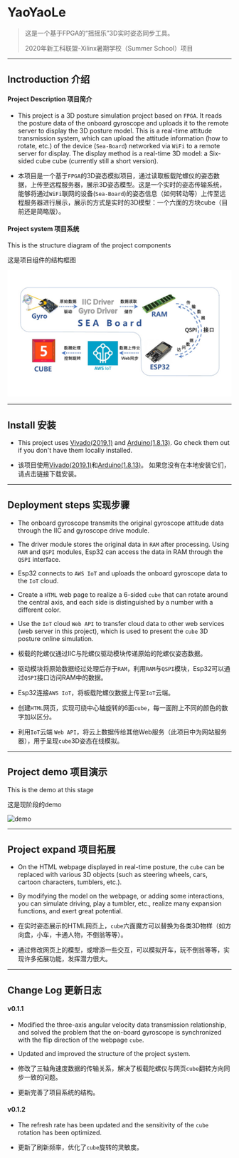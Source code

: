 # YaoYaoLe

>  这是一个基于FPGA的“摇摇乐”3D实时姿态同步工具。 
>
>  2020年新工科联盟-Xilinx暑期学校（Summer School）项目

---


## Inctroduction 介绍

#### Project Description 项目简介

- This project is a 3D posture simulation project based on `FPGA`. It reads the posture data of the onboard gyroscope and uploads it to the remote server to display the 3D posture model. This is a real-time attitude transmission system, which can upload the attitude information (how to rotate, etc.) of the device (`Sea-Board`) networked via `WiFi` to a remote server for display. The display method is a real-time 3D model: a Six-sided cube cube (currently still a short version).



- 本项目是一个基于`FPGA`的3D姿态模拟项目，通过读取板载陀螺仪的姿态数据，上传至远程服务器，展示3D姿态模型。这是一个实时的姿态传输系统，能够将通过`WiFi`联网的设备(`Sea-Board`)的姿态信息（如何转动等）上传至远程服务器进行展示，展示的方式是实时的3D模型：一个六面的方块cube（目前还是简略版）。



#### Project system 项目系统

This is the structure diagram of the project components

这是项目组件的结构框图

![system](system_latest.jpg)



---



## Install 安装

- This project uses [Vivado(2019.1)](https://www.xilinx.com/support/download/index.html/content/xilinx/en/downloadNav/vivado-design-tools/2019-1.html) and [Arduino(1.8.13)](https://www.arduino.cc/en/Main/Software). Go check them out if you don't have them locally installed.

- 该项目使用[Vivado(2019.1)](https://www.xilinx.com/support/download/index.html/content/xilinx/en/downloadNav/vivado-design-tools/2019-1.html)和[Arduino(1.8.13)](https://www.arduino.cc/en/Main/Software)。 如果您没有在本地安装它们，请点击链接下载安装。



---



## Deployment steps 实现步骤

- The onboard gyroscope transmits the original gyroscope attitude data through the IIC and gyroscope drive module.

- The driver module stores the original data in `RAM` after processing. Using `RAM` and `QSPI` modules, Esp32 can access the data in RAM through the `QSPI` interface.

- Esp32 connects to `AWS IoT` and uploads the onboard gyroscope data to the `IoT` cloud.

- Create a `HTML` web page to realize a 6-sided `cube` that can rotate around the central axis, and each side is distinguished by a number with a different color.

- Use the `IoT` cloud `Web API` to transfer cloud data to other web services (web server in this project), which is used to present the `cube` 3D posture online simulation.

  

- 板载的陀螺仪通过IIC与陀螺仪驱动模块传递原始的陀螺仪姿态数据。
- 驱动模块将原始数据经过处理后存于`RAM`，利用`RAM`与`QSPI`模块，Esp32可以通过`QSPI`接口访问RAM中的数据。
- Esp32连接`AWS IoT`，将板载陀螺仪数据上传至`IoT`云端。
- 创建`HTML`网页，实现可绕中心轴旋转的6面`cube`，每一面附上不同的颜色的数字加以区分。
- 利用`IoT`云端 `Web API`，将云上数据传给其他Web服务（此项目中为网站服务器），用于呈现`cube`3D姿态在线模拟。



---



## Project demo 项目演示

This is the demo at this stage

这是现阶段的demo

![demo](demo_latest.gif)



---



## Project expand 项目拓展

- On the HTML webpage displayed in real-time posture, the `cube` can be replaced with various 3D objects (such as steering wheels, cars, cartoon characters, tumblers, etc.). 

- By modifying the model on the webpage, or adding some interactions, you can simulate driving, play a tumbler, etc., realize many expansion functions, and exert great potential.

- 在实时姿态展示的HTML网页上，`cube`六面魔方可以替换为各类3D物样（如方向盘，小车，卡通人物，不倒翁等等）。

- 通过修改网页上的模型，或增添一些交互，可以模拟开车，玩不倒翁等等，实现许多拓展功能，发挥潜力很大。



---



## Change Log 更新日志

#### v0.1.1

- Modified the three-axis angular velocity data transmission relationship, and solved the problem that the on-board gyroscope is synchronized with the flip direction of the webpage `cube`.
- Updated and improved the structure of the project system.

- 修改了三轴角速度数据的传输关系，解决了板载陀螺仪与网页`cube`翻转方向同步一致的问题。

- 更新完善了项目系统的结构。

  

#### v0.1.2

- The refresh rate has been updated and the sensitivity of the `cube` rotation has been optimized.

- 更新了刷新频率，优化了`cube`旋转的灵敏度。
